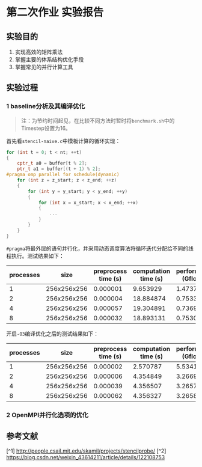 # 第二次作业 实验报告

## 实验目的

1. 实现高效的矩阵乘法
2. 掌握主要的体系结构优化手段
3. 掌握常见的并行计算工具

## 实验过程

### 1 baseline分析及其编译优化

> 注：为节约时间起见，在比较不同方法时暂时将`benchmark.sh`中的Timestep设置为16。

首先看`stencil-naive.c`中模板计算的循环实现：

```cpp
for (int t = 0; t < nt; ++t)
{
    cptr_t a0 = buffer[t % 2];
    ptr_t a1 = buffer[(t + 1) % 2];
#pragma omp parallel for schedule(dynamic)
    for (int z = z_start; z < z_end; ++z)
    {
        for (int y = y_start; y < y_end; ++y)
        {
            for (int x = x_start; x < x_end; ++x)
            {
                ...
            }
        }
    }
}
```

`#pragma`将最外层的语句并行化，并采用动态调度算法将循环迭代分配给不同的线程执行。测试结果如下：

| processes | size        | preprocess time (s) | computation time (s) | performance (Gflop/s) |
| --------- | ----------- | ------------------- | -------------------- | --------------------- |
| 1         | 256x256x256 | 0.000001            | 9.653929             | 1.473709              |
| 2         | 256x256x256 | 0.000004            | 18.884874            | 0.753358              |
| 4         | 256x256x256 | 0.000057            | 19.304891            | 0.736968              |
| 8         | 256x256x256 | 0.000032            | 18.893131            | 0.753029              |

开启`-O3`编译优化之后的测试结果如下：

| processes | size        | preprocess time (s) | computation time (s) | performance (Gflop/s) |
| --------- | ----------- | ------------------- | -------------------- | --------------------- |
| 1         | 256x256x256 | 0.000002            | 2.570787             | 5.534134              |
| 2         | 256x256x256 | 0.000006            | 4.354849             | 3.266951              |
| 4         | 256x256x256 | 0.000039            | 4.356507             | 3.265708              |
| 8         | 256x256x256 | 0.000062            | 4.356327             | 3.265843              |

### 2 OpenMPI并行化选项的优化



## 参考文献

[^1] http://people.csail.mit.edu/skamil/projects/stencilprobe/
[^2] https://blog.csdn.net/weixin_43614211/article/details/122108753